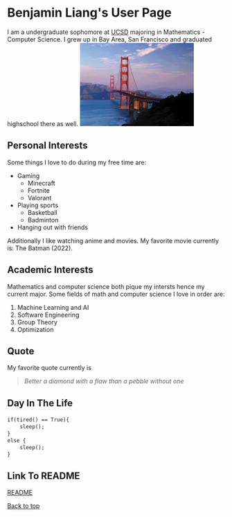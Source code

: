 # Benjamin Liang's User Page

I am a undergraduate sophomore at [UCSD](https://ucsd.edu/) majoring in Mathematics - Computer Science. I grew up in Bay Area, San Francisco and graduated highschool there as well.
![San Francisco](SF.jpg)

## Personal Interests
Some things I love to do during my free time are:
- Gaming
  - Minecraft
  - Fortnite
  - Valorant
- Playing sports 
  - Basketball
  - Badminton
- Hanging out with friends

Additionally I like watching anime and movies. My favorite movie currently is: The Batman (2022).

## Academic Interests
Mathematics and computer science both pique my intersts hence my current major. Some fields of math and computer science I love in order are:

1. Machine Learning and AI
2. Software Engineering
3. Group Theory
4. Optimization

## Quote
My favorite quote currently is
> *Better a diamond with a flaw than a pebble without one*

## Day In The Life
```
if(tired() == True){
    sleep();
}
else {
    sleep();
}
```

## Link To README
[README](README.md)

[Back to top](#benjamin-liang's-user-page)